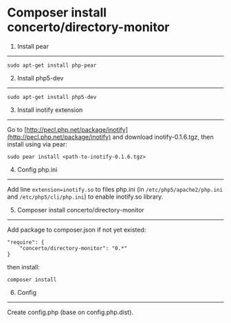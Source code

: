 Composer install concerto/directory-monitor
===

1. Install pear
---
```
sudo apt-get install php-pear
```

2. Install php5-dev
---
```
sudo apt-get install php5-dev
```

3. Install inotify extension
---
Go to [http://pecl.php.net/package/inotify](http://pecl.php.net/package/inotify) and download inotify-0.1.6.tgz, then install using via pear:
```
sudo pear install <path-to-inotify-0.1.6.tgz>
```

4. Config php.ini
---
Add line ```extension=inotify.so``` to files php.ini (in ```/etc/php5/apache2/php.ini``` and ``` /etc/php5/cli/php.ini ```) to enable inotify.so library.

5. Composer install concerto/directory-monitor
---
Add package to composer.json if not yet existed: 
```
"require": {
    "concerto/directory-monitor": "0.*"
}
```
then install: 
```
composer install
```

6. Config
---
Create config.php (base on config.php.dist).